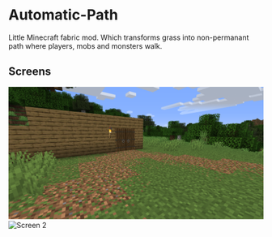 # Automatic-Path

Little Minecraft fabric mod. Which transforms grass into non-permanant path where players, mobs and monsters walk.

## Screens

![Screen 1](screen1.png)
![Screen 2](screen3.png)